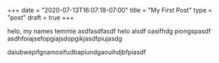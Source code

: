 +++
date = "2020-07-13T16:07:18-07:00"
title = "My First Post"
type = "post"
draft = true
+++

helo, my names temmie
asdfasdfasdf
helo alsdf oasifhdg piongspasdf  
asdhfoiajsefopgiajsdopgikjasdfpiujasdg

daiubwepifgnamosifudbapiundgaouihdjbfpiasdf